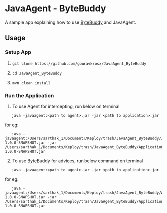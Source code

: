# JavaAgent - ByteBuddy

A sample app explaining how to use [ByteBuddy](https://bytebuddy.net/#/) and JavaAgent.

## Usage

### Setup App

1. ```git clone https://github.com/gouravkrosx/JavaAgent_ByteBuddy```


2. ``` cd JavaAgent_ByteBuddy ```


3. ```mvn clean install```


### Run the Application

1. To use Agent for intercepting, run below on terminal
```shell
   java -javaagent:<path to agent>.jar -jar <path to application>.jar
```
for eg: 
```shell
   java -javaagent:/Users/sarthak_1/Documents/Keploy/trash/JavaAgent_ByteBuddy/Interceptor_Agent/target/Interceptor_Agent-1.0.0-SNAPSHOT.jar -jar /Users/sarthak_1/Documents/Keploy/trash/JavaAgent_ByteBuddy/Application/target/Application-1.0.0-SNAPSHOT.jar
```

2. To use ByteBuddy for advices, run below command on terminal
```shell
   java -javaagent:<path to agent>.jar -jar <path to application>.jar
```
for eg:
```shell
   java -javaagent:/Users/sarthak_1/Documents/Keploy/trash/JavaAgent_ByteBuddy/Advice_Agent/target/Advice_Agent-1.0.0-SNAPSHOT.jar -jar /Users/sarthak_1/Documents/Keploy/trash/JavaAgent_ByteBuddy/Application/target/Application-1.0.0-SNAPSHOT.jar
```
